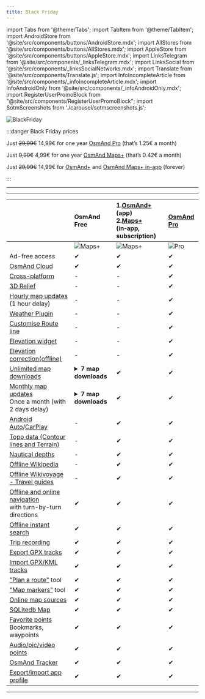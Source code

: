 ```yaml
---
title: Black Friday
---
```


import Tabs from '@theme/Tabs';
import TabItem from '@theme/TabItem';
import AndroidStore from '@site/src/components/buttons/AndroidStore.mdx';
import AllStores from '@site/src/components/buttons/AllStores.mdx';
import AppleStore from '@site/src/components/buttons/AppleStore.mdx';
import LinksTelegram from '@site/src/components/_linksTelegram.mdx';
import LinksSocial from '@site/src/components/_linksSocialNetworks.mdx';
import Translate from '@site/src/components/Translate.js';
import InfoIncompleteArticle from '@site/src/components/_infoIncompleteArticle.mdx';
import InfoAndroidOnly from '@site/src/components/_infoAndroidOnly.mdx';
import RegisterUserPromoBlock from "@site/src/components/RegisterUserPromoBlock";
import SotmScreenshots from './carousel/sotmscreenshots.js';


![BlackFriday](@site/static/img/promo/blackfriday/blackfriday_1.png)

:::danger Black Friday prices

Just <s>29,99€</s> 14,99€ for one  year [OsmAnd Pro](https://osmand.net/docs/user/purchases/android#osmand-pro) (that’s 1.25€ a month)

Just <s>9,99€</s> 4,99€ for one  year [OsmAnd Maps+](https://osmand.net/docs/user/purchases/android#maps) (that’s 0.42€ a month)

Just <s>29,99€</s> 14,99€ for [OsmAnd+](https://play.google.com/store/apps/details?id=net.osmand.plus) and [OsmAnd Maps+ in-app](https://osmand.net/docs/user/purchases/android#maps) (forever)

:::
____________

<AllStores/>

____________


||OsmAnd Free| 1.[OsmAnd+](../../../docs/user/purchases/android.md#osmand)(app) <br/> 2.[Maps+](../../../docs/user/purchases/android.md#maps) (in&#8209;app, subscription) | [OsmAnd Pro](../../../docs/user/purchases/android.md#osmand-pro)|
| :------ | :------------- | :------------------ | :------------------ | 
|  | ![Maps+](@site/static/img/svg/osmand_maps.svg) | ![Maps+](@site/static/img/svg/osmand_maps_plus.svg)  |  ![Pro](@site/static/img/svg/pro_icon.svg) |
| Ad-free access | ✔ | ✔ | ✔ |
| [OsmAnd Cloud](../../../docs/user/personal/storage.md#backup-and-restore-for-osmand-pro) | ✔ | ✔ | ✔ |
| [Cross-platform](../../../docs/user/personal/osmand-cloud.md#cross-platform) | - | - | ✔ |
| [3D Relief](../../../docs/user/plugins/contour-lines.md#3d-relief) | - | - | ✔ |
| [Hourly map updates](../../../docs/user/personal/maps.md#osmand-live)<br/> (1 hour delay) | - | - | ✔ |
| [Weather Plugin](../../../docs/user/plugins/weather.md) | - | - | ✔ |
| [Customise Route line](../../../docs/user/navigation/guidance/map-during-navigation.md#route-line-appearance) | - | - | ✔ |
| [Elevation widget](../../../docs/user/widgets/nav-widgets.md#elevation-widget) | - | - | ✔ |
| [Elevation correction(offline)](../../../docs/user/map/track-context-menu.md#calculate-offline)  | - | - | ✔ |
| [Unlimited map downloads](../../../docs/user/start-with/download-maps.md) | <details><summary>**7 map downloads**</summary>  - Map download or update is meant only download-update of a country (region) map. <br/> - *"World overview map"*, *"World altitude correction"*, *"Map fonts"* and *"Voice prompts"* are not counted as 7 possibilities to download. </details> | ✔ | ✔ |
| [Monthly map updates](../../../docs/user/personal/maps.md#update-maps)<br/>Once a month (with 2 days delay) | <details><summary>**7 map downloads**</summary> Map update counts as download.</details> | ✔ | ✔ |
| [Android Auto](../../../docs/user/navigation/auto-car.md)/[CarPlay](../../../docs/user/navigation/car-play.md) | - | ✔ | ✔ |
| [Topo data (Contour lines and Terrain)](../../../docs/user/plugins/contour-lines.md) | - | ✔ | ✔ |
| [Nautical depths](../../../docs/user/plugins/nautical-charts.md) | - | ✔ | ✔ |
| [Offline Wikipedia](../../../docs/user/plugins/wikipedia.md) | - | ✔ | ✔ |
| [Offline Wikivoyage - Travel guides](../../../docs/user/plan-route/travel-guides.md)| - | ✔ | ✔ |
| [Offline and online navigation](../../../docs/user/navigation/index.md)<br/>with turn-by-turn directions | ✔ | ✔ | ✔ |
| [Offline instant search](../../../docs/user/search/index.md) | ✔ | ✔ | ✔ |
| [Trip recording](../../../docs/user/plugins/trip-recording.md) | ✔ | ✔ | ✔ |
| [Export GPX tracks](../../../docs/user/personal/tracks.md#export-track) | ✔ | ✔ | ✔ |
| [Import GPX/KML tracks](../../../docs/user/personal/tracks.md#import-track) | ✔ | ✔ | ✔ |
| ["Plan a route"](../../../docs/user/plan-route/create-route.md) tool | ✔ | ✔ | ✔ |
| ["Map markers"](../../../docs/user/personal/markers.md) tool | ✔ | ✔ | ✔ |
| [Online map sources](../../../docs/user/plugins/online-map.md) | ✔ | ✔ | ✔ | 
| [SQLitedb Map](../../../docs/user/map/raster-maps.md#manage-raster-maps) | ✔ | ✔ | ✔ |
| [Favorite points](../../../docs/user/map/point-layers-on-map.md)<br/>Bookmarks, waypoints | ✔ | ✔ | ✔ |
| [Audio/pic/video points](../../../docs/user/plugins/audio-video-notes.md) | ✔ | ✔ | ✔ |
| [OsmAnd Tracker](../../../docs/user/plugins/osmand-tracker.md) | ✔ | ✔ | ✔ |
| [Export/import app profile](../../../docs/user/personal/profiles.md#actions) | ✔ | ✔ | ✔ |


_________________

<AllStores/>